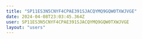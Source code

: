 ```yaml
---
title: "SP11ES3N5CNYF4CPAE391SJACQYMQ9GQW0TXWJVGE"
date: 2024-04-08T23:03:45.364Z
user: SP11ES3N5CNYF4CPAE391SJACQYMQ9GQW0TXWJVGE
layout: "users"
---
```

    